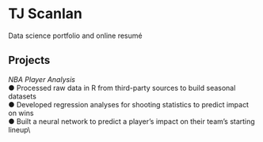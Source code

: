 # TJ Scanlan
Data science portfolio and online resumé
## Projects
*NBA Player Analysis*\
● Processed raw data in R from third-party sources to build seasonal datasets\
● Developed regression analyses for shooting statistics to predict impact on wins\
● Built a neural network to predict a player’s impact on their team’s starting lineup\
